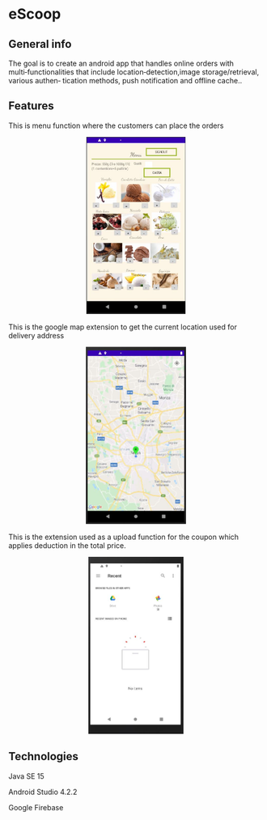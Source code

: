# eScoop
## General info
The goal is to create an android app that handles online orders with multi‑functionalities that include location‑detection,image storage/retrieval, various authen‑
tication methods, push notification and offline cache..
## Features
This is menu function where the customers can place the orders 
<p align="center">
<img height="350" src="IMG/Menu.JPG"> 
</p>
This is the google map extension to get the current location used for delivery address
<p align="center">
 <img height="350" src="IMG/map.JPG"> 
</p>
This is the extension used as a upload function for the coupon which applies deduction in the total price.
<p align="center">
  <img height="350" src="IMG/upload.JPG"> 
</p>

## Technologies

Java SE 15

Android Studio 4.2.2

Google Firebase
